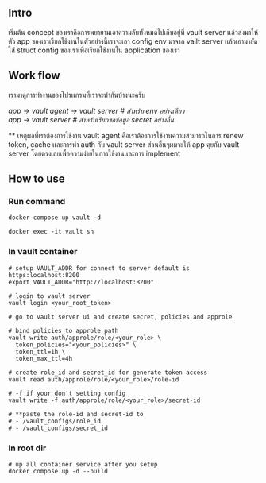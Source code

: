 ## Intro
เริ่มต้น concept ของเราคือการพยายามเอาความลับทั้งหมดไปเก็บอยู่ที่ vault server เเล้วส่งมาให้ตัว app ของเราเรียกใช้งานในตัวอย่างนี้เราจะเอา config env มาจาก vailt server เเล้วเอามายัดใส่ struct config ของเราเพื่อเรียกใช้งานใน application ของเรา

## Work flow
เรามาดูการทำงานของโปรเเกรมที่เราจะทำกันบ้างนะครับ <br>

<i> app -> vault agent -> vault server # สำหรับ env อย่างเดียว</i> 
<br>
<i> app -> vault server # สำหรับเรียกขอข้อมูล secret อย่างอื่น</i>

** เหตุผลที่เราต้องการใช้งาน vault agent คือเราต้องการใช้งานความสามารถในการ renew token, cache เเละการทำ auth กับ vault server ส่วนอื่นๆผมจะให้ app คุยกับ vault server โดยตรงเลยเพื่อความง่ายในการใช้งานเเละการ implement



## How to use
### Run command
```
docker compose up vault -d

docker exec -it vault sh
```

### In vault container
```
# setup VAULT_ADDR for connect to server default is https:localhost:8200
export VAULT_ADDR="http://localhost:8200"

# login to vault server
vault login <your_root_token>

# go to vault server ui and create secret, policies and approle

# bind policies to approle path
vault write auth/approle/role/<your_role> \
  token_policies="<your_policies>" \
  token_ttl=1h \
  token_max_ttl=4h

# create role_id and secret_id for generate token access
vault read auth/approle/role/<your_role>/role-id

# -f if your don't setting config
vault write -f auth/approle/role/<your_role>/secret-id 

# **paste the role-id and secret-id to 
# - /vault_configs/role_id
# - /vault_configs/secret_id
```

### In root dir
```
# up all container service after you setup
docker compose up -d --build
```
